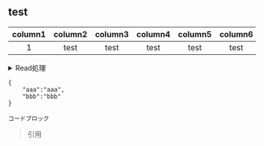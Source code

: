 ## test

|**column1**|**column2**|**column3**|**column4**|**column5**|**column6**|      
|:--:|:--:|:--:|:--:|:--:|:--:|  
|1|test|test|test|test|test|  

<details>
<summary>Read処理</summary>

- test
  - aaa
    - <span style="color: red; ">赤文字</span>
    - <font color="#FF0000">赤く表示されます</font>

</details>

```JSOM
{
    "aaa":"aaa",
    "bbb":"bbb"
}
```
 `コードブロック`
 > 引用